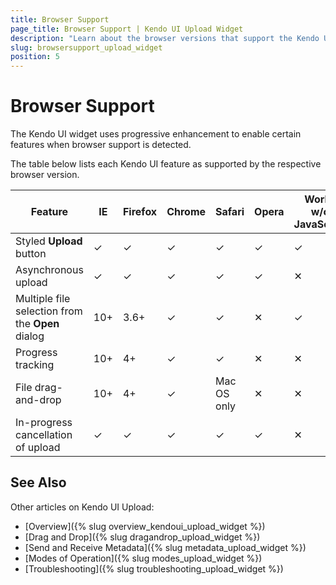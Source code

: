 ```yaml
---
title: Browser Support
page_title: Browser Support | Kendo UI Upload Widget
description: "Learn about the browser versions that support the Kendo UI Upload features."
slug: browsersupport_upload_widget
position: 5
---
```


# Browser Support

The Kendo UI widget uses progressive enhancement to enable certain features when browser support is detected.

The table below lists each Kendo UI feature as supported by the respective browser version. 

| Feature                                           | IE  | Firefox  | Chrome | Safari      | Opera   |  Works w/o JavaScript
| ---                                               | --- | ---      | ---    | ---         | ---     |  ---
| Styled **Upload** button                          | ✓   | ✓        | ✓      | ✓           | ✓      |  ✓
| Asynchronous upload                               | ✓   | ✓        | ✓      | ✓           | ✓      |  ✕
| Multiple file selection from the **Open** dialog  | 10+ | 3.6+     | ✓      | ✓           | ✕      |  ✓
| Progress tracking                                 | 10+ | 4+       | ✓      | ✓           | ✕      |  ✕
| File drag-and-drop                                | 10+ | 4+       | ✓      | Mac OS only | ✕      |  ✕
| In-progress cancellation of upload                | ✓   | ✓        | ✓      | ✓           | ✓      |  ✕

## See Also

Other articles on Kendo UI Upload:

* [Overview]({% slug overview_kendoui_upload_widget %})
* [Drag and Drop]({% slug dragandrop_upload_widget %})
* [Send and Receive Metadata]({% slug metadata_upload_widget %})
* [Modes of Operation]({% slug modes_upload_widget %})
* [Troubleshooting]({% slug troubleshooting_upload_widget %})